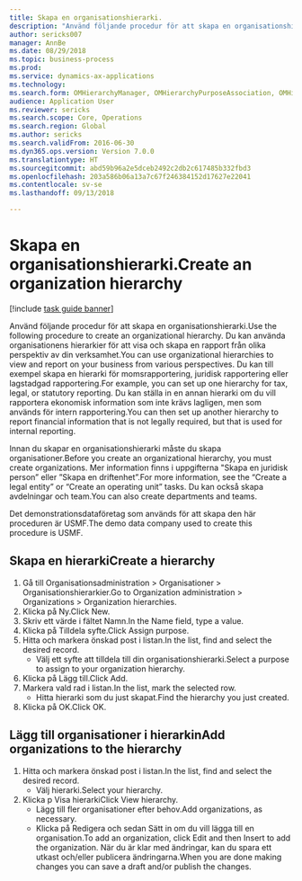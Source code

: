 ```yaml
--- 
title: Skapa en organisationshierarki.
description: "Använd följande procedur för att skapa en organisationshierarki."
author: sericks007
manager: AnnBe
ms.date: 08/29/2018
ms.topic: business-process
ms.prod: 
ms.service: dynamics-ax-applications
ms.technology: 
ms.search.form: OMHierarchyManager, OMHierarchyPurposeAssociation, OMHierarchySelection, HierarchyDesigner
audience: Application User
ms.reviewer: sericks
ms.search.scope: Core, Operations
ms.search.region: Global
ms.author: sericks
ms.search.validFrom: 2016-06-30
ms.dyn365.ops.version: Version 7.0.0
ms.translationtype: HT
ms.sourcegitcommit: abd59b96a2e5dceb2492c2db2c617485b332fbd3
ms.openlocfilehash: 203a586b06a13a7c67f246384152d17627e22041
ms.contentlocale: sv-se
ms.lasthandoff: 09/13/2018

---
```

# <a name="create-an-organization-hierarchy"></a><span data-ttu-id="bfbd0-103">Skapa en organisationshierarki.</span><span class="sxs-lookup"><span data-stu-id="bfbd0-103">Create an organization hierarchy</span></span>

[!include [task guide banner](../../includes/task-guide-banner.md)]

<span data-ttu-id="bfbd0-104">Använd följande procedur för att skapa en organisationshierarki.</span><span class="sxs-lookup"><span data-stu-id="bfbd0-104">Use the following procedure to create an organizational hierarchy.</span></span> <span data-ttu-id="bfbd0-105">Du kan använda organisationens hierarkier för att visa och skapa en rapport från olika perspektiv av din verksamhet.</span><span class="sxs-lookup"><span data-stu-id="bfbd0-105">You can use organizational hierarchies to view and report on your business from various perspectives.</span></span> <span data-ttu-id="bfbd0-106">Du kan till exempel skapa en hierarki för momsrapportering, juridisk rapportering eller lagstadgad rapportering.</span><span class="sxs-lookup"><span data-stu-id="bfbd0-106">For example, you can set up one hierarchy for tax, legal, or statutory reporting.</span></span> <span data-ttu-id="bfbd0-107">Du kan ställa in en annan hierarki om du vill rapportera ekonomisk information som inte krävs lagligen, men som används för intern rapportering.</span><span class="sxs-lookup"><span data-stu-id="bfbd0-107">You can then set up another hierarchy to report financial information that is not legally required, but that is used for internal reporting.</span></span> 



<span data-ttu-id="bfbd0-108">Innan du skapar en organisationshierarki måste du skapa organisationer.</span><span class="sxs-lookup"><span data-stu-id="bfbd0-108">Before you create an organizational hierarchy, you must create organizations.</span></span> <span data-ttu-id="bfbd0-109">Mer information finns i uppgifterna "Skapa en juridisk person” eller ”Skapa en driftenhet”.</span><span class="sxs-lookup"><span data-stu-id="bfbd0-109">For more information, see the “Create a legal entity” or “Create an operating unit” tasks.</span></span> <span data-ttu-id="bfbd0-110">Du kan också skapa avdelningar och team.</span><span class="sxs-lookup"><span data-stu-id="bfbd0-110">You can also create departments and teams.</span></span> 



<span data-ttu-id="bfbd0-111">Det demonstrationsdataföretag som används för att skapa den här proceduren är USMF.</span><span class="sxs-lookup"><span data-stu-id="bfbd0-111">The demo data company used to create this procedure is USMF.</span></span>


## <a name="create-a-hierarchy"></a><span data-ttu-id="bfbd0-112">Skapa en hierarki</span><span class="sxs-lookup"><span data-stu-id="bfbd0-112">Create a hierarchy</span></span>
1. <span data-ttu-id="bfbd0-113">Gå till Organisationsadministration > Organisationer > Organisationshierarkier.</span><span class="sxs-lookup"><span data-stu-id="bfbd0-113">Go to Organization administration > Organizations > Organization hierarchies.</span></span>
2. <span data-ttu-id="bfbd0-114">Klicka på Ny.</span><span class="sxs-lookup"><span data-stu-id="bfbd0-114">Click New.</span></span>
3. <span data-ttu-id="bfbd0-115">Skriv ett värde i fältet Namn.</span><span class="sxs-lookup"><span data-stu-id="bfbd0-115">In the Name field, type a value.</span></span>
4. <span data-ttu-id="bfbd0-116">Klicka på Tilldela syfte.</span><span class="sxs-lookup"><span data-stu-id="bfbd0-116">Click Assign purpose.</span></span>
5. <span data-ttu-id="bfbd0-117">Hitta och markera önskad post i listan.</span><span class="sxs-lookup"><span data-stu-id="bfbd0-117">In the list, find and select the desired record.</span></span>
    * <span data-ttu-id="bfbd0-118">Välj ett syfte att tilldela till din organisationshierarki.</span><span class="sxs-lookup"><span data-stu-id="bfbd0-118">Select a purpose to assign to your organization hierarchy.</span></span>  
6. <span data-ttu-id="bfbd0-119">Klicka på Lägg till.</span><span class="sxs-lookup"><span data-stu-id="bfbd0-119">Click Add.</span></span>
7. <span data-ttu-id="bfbd0-120">Markera vald rad i listan.</span><span class="sxs-lookup"><span data-stu-id="bfbd0-120">In the list, mark the selected row.</span></span>
    * <span data-ttu-id="bfbd0-121">Hitta hierarki som du just skapat.</span><span class="sxs-lookup"><span data-stu-id="bfbd0-121">Find the hierarchy you just created.</span></span>  
8. <span data-ttu-id="bfbd0-122">Klicka på OK.</span><span class="sxs-lookup"><span data-stu-id="bfbd0-122">Click OK.</span></span>

## <a name="add-organizations-to-the-hierarchy"></a><span data-ttu-id="bfbd0-123">Lägg till organisationer i hierarkin</span><span class="sxs-lookup"><span data-stu-id="bfbd0-123">Add organizations to the hierarchy</span></span>
1. <span data-ttu-id="bfbd0-124">Hitta och markera önskad post i listan.</span><span class="sxs-lookup"><span data-stu-id="bfbd0-124">In the list, find and select the desired record.</span></span>
    * <span data-ttu-id="bfbd0-125">Välj hierarki.</span><span class="sxs-lookup"><span data-stu-id="bfbd0-125">Select your hierarchy.</span></span>  
2. <span data-ttu-id="bfbd0-126">Klicka p Visa hierarki</span><span class="sxs-lookup"><span data-stu-id="bfbd0-126">Click View hierarchy.</span></span>
    * <span data-ttu-id="bfbd0-127">Lägg till fler organisationer efter behov.</span><span class="sxs-lookup"><span data-stu-id="bfbd0-127">Add organizations, as necessary.</span></span>  
    * <span data-ttu-id="bfbd0-128">Klicka på Redigera och sedan Sätt in om du vill lägga till en organisation.</span><span class="sxs-lookup"><span data-stu-id="bfbd0-128">To add an organization, click Edit and then Insert to add the organization.</span></span>     <span data-ttu-id="bfbd0-129">När du är klar med ändringar, kan du spara ett utkast och/eller publicera ändringarna.</span><span class="sxs-lookup"><span data-stu-id="bfbd0-129">When you are done making changes you can save a draft and/or publish the changes.</span></span>  


